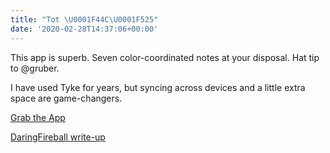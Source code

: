 ```yaml
---
title: "Tot \U0001F44C\U0001F525"
date: '2020-02-28T14:37:06+00:00'
---
```

This app is superb. Seven color-coordinated notes at your disposal. Hat tip to @gruber.

I have used Tyke for years, but syncing across devices and a little extra space are game-changers.

<!--more-->

[Grab the App](https://tot.rocks)

[DaringFireball write-up](https://daringfireball.net/2020/02/tot)

